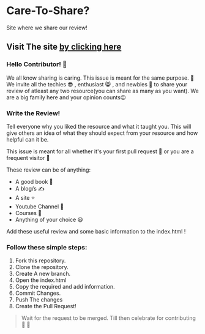 # Care-To-Share?
Site where we share our review! 

## Visit The site [by clicking here](https://ic1101virgo.github.io/Care-To-Share/) 

### Hello Contributor! 👋 
We all know sharing is caring. This issue is meant for the same purpose. 🌷 
We invite all the techies 😎 , enthusiast 😸 , and newbies 🤩 to share your review of atleast any two resource(you can share as many as you want). We are a big family here and your opinion counts😉 

### Write the Review!
Tell everyone why you liked the resource and what it taught you. This will give others an idea of what they should expect from your resource and how helpful can it be.


This issue is meant for all whether it's your first pull request 🎊  or you are a frequent visitor 💃 

These review can be of anything:

- A good book 📖 
- A blog/s ✍️ 
- A site ⭐ 
- Youtube Channel 🤟 
- Courses 🔢 
- Anything of your choice 😃 

Add these useful review and some basic information to the index.html ! 

### Follow these simple steps:

1. Fork this repository.
2. Clone the repository.
3. Create A new branch. 
4. Open the index.html 
5. Copy the required and add information.
6. Commit Changes.
7. Push The changes
8. Create the Pull Request!

> Wait for the request to be merged. Till then celebrate for contributing 🥳 🥳 



